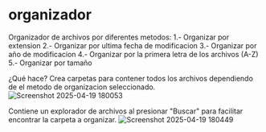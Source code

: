 # organizador
Organizador de archivos por diferentes metodos:
1.- Organizar por extension
2.- Organizar por ultima fecha de modificacion
3.- Organizar por año de modificacion
4.- Organizar por la primera letra de los archivos (A-Z)
5.- Organizar por tamaño

¿Qué hace?
Crea carpetas para contener todos los archivos dependiendo de el metodo de organizacion seleccionado.
![Screenshot 2025-04-19 180053](https://github.com/user-attachments/assets/d34e5d33-4325-45fa-81d6-efde4756a275)

Contiene un explorador de archivos al presionar "Buscar" para facilitar encontrar la carpeta a organizar.
![Screenshot 2025-04-19 180449](https://github.com/user-attachments/assets/6056ea24-b682-4358-a2f5-b0955157099c)
